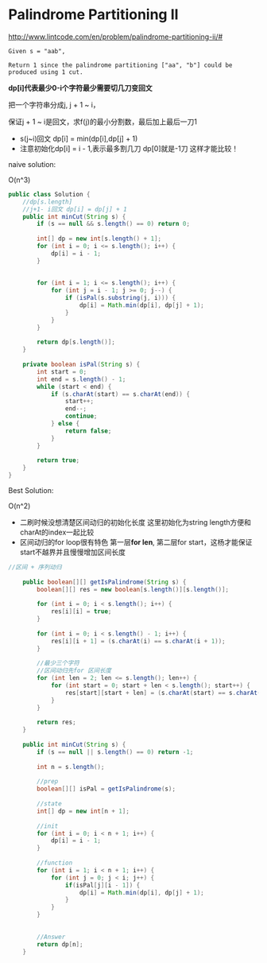 # Palindrome Partitioning II

http://www.lintcode.com/en/problem/palindrome-partitioning-ii/#

```
Given s = "aab",

Return 1 since the palindrome partitioning ["aa", "b"] could be produced using 1 cut.
```


**dp[i]代表最少0-i个字符最少需要切几刀变回文**

把一个字符串分成j, j + 1 ~ i，

保证j + 1 ~ i是回文，求f(j)的最小分割数，最后加上最后一刀1
* s(j~i)回文    dp[i] = min(dp[i],dp[j] + 1)
* 注意初始化dp[i] = i - 1,表示最多割几刀  dp[0]就是-1刀 这样才能比较！


naive solution:

O(n^3)

```java
public class Solution {
    //dp[s.length]
    //j+1- i回文 dp[i] = dp[j] + 1
    public int minCut(String s) {
        if (s == null && s.length() == 0) return 0;
        
        int[] dp = new int[s.length() + 1];
        for (int i = 0; i <= s.length(); i++) {
            dp[i] = i - 1;
        }
        
        
        for (int i = 1; i <= s.length(); i++) {
            for (int j = i - 1; j >= 0; j--) {
                if (isPal(s.substring(j, i))) {
                    dp[i] = Math.min(dp[i], dp[j] + 1);
                }
            }
        }
        
        return dp[s.length()];
    }
    
    private boolean isPal(String s) {
        int start = 0;
        int end = s.length() - 1;
        while (start < end) {
            if (s.charAt(start) == s.charAt(end)) {
                start++; 
                end--;
                continue;
            } else {
                return false;
            }
        }
        
        return true;
    }
}
```

Best Solution:

O(n^2)
* 二刷时候没想清楚区间动归的初始化长度 这里初始化为string length方便和charAt的index一起比较
* 区间动归的for loop很有特色 第一层**for len**, 第二层for start，这杨才能保证start不越界并且慢慢增加区间长度


```java
//区间 + 序列动归
    
    public boolean[][] getIsPalindrome(String s) {
        boolean[][] res = new boolean[s.length()][s.length()];
        
        for (int i = 0; i < s.length(); i++) {
            res[i][i] = true;
        }
        
        for (int i = 0; i < s.length() - 1; i++) {
            res[i][i + 1] = (s.charAt(i) == s.charAt(i + 1));
        }
        
        //最少三个字符
        //区间动归先for 区间长度
        for (int len = 2; len <= s.length(); len++) {
            for (int start = 0; start + len < s.length(); start++) {
                res[start][start + len] = (s.charAt(start) == s.charAt(start + len) && res[start + 1][start + len - 1]);
            }
        }
        
        return res;
    }
    
    public int minCut(String s) {
        if (s == null || s.length() == 0) return -1;
        
        int n = s.length();
        
        //prep
        boolean[][] isPal = getIsPalindrome(s);
        
        //state
        int[] dp = new int[n + 1];
        
        //init
        for (int i = 0; i < n + 1; i++) {
            dp[i] = i - 1;
        }
        
        //function
        for (int i = 1; i < n + 1; i++) {
            for (int j = 0; j < i; j++) {
                if(isPal[j][i - 1]) {
                    dp[i] = Math.min(dp[i], dp[j] + 1);
                }
            }
        }
        
        
        //Answer
        return dp[n];
    }
```